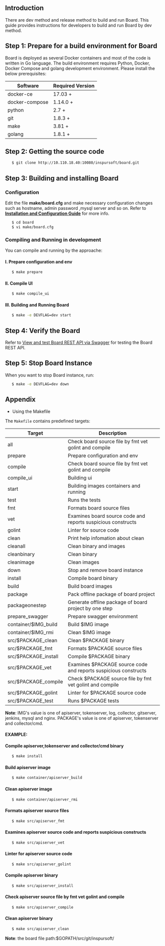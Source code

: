 ## Introduction

There are dev method and release method to build and run Board. This guide provides instructions for developers to build and run Board by dev method. 


## Step 1: Prepare for a build environment for Board

Board is deployed as several Docker containers and most of the code is written in Go language. The build environment requires Python, Docker, Docker Compose and golang development environment. Please install the below prerequisites:


Software              | Required Version
----------------------|--------------------------
docker-ce             | 17.03 +
docker-compose        | 1.14.0 +
python                | 2.7 +
git                   | 1.8.3 +
make                  | 3.81 +
golang                | 1.8.1 +


## Step 2: Getting the source code

   ```sh
      $ git clone http://10.110.18.40:10080/inspursoft/board.git
   ```


## Step 3: Building and installing Board

### Configuration

Edit the file **make/board.cfg** and make necessary configuration changes such as hostname, admin password ,mysql server and so on. Refer to **[Installation and Configuration Guide](installation_guide.md#configuring-board)** for more info.

   ```sh
      $ cd board
      $ vi make/board.cfg
   ```

### Compiling and Running in development

You can compile and running by the approache:

#### I. Prepare configuration and env 

   ```sh
      $ make prepare
   ```

#### Ⅱ. Compile UI  

   ```sh
      $ make compile_ui
   ```
   
#### Ⅲ. Building and Running Board

   ```sh
      $ make -e DEVFLAG=dev start
   ```

## Step 4: Verify the Board

Refer to [View and test Board REST API via Swagger](configure_swagger.md) for testing the Board REST API.


## Step 5: Stop Board Instance

When you want to stop Board instance, run:

   ```sh
      $ make -e DEVFLAG=dev down
   ```


## Appendix
* Using the Makefile

The `Makefile` contains predefined targets:

Target                           | Description
---------------------------------|-------------
all                              | Check board source file by fmt vet golint and compile  
prepare                          | Prepare configuration and env 
compile                          | Check board source file by fmt vet golint and compile
compile_ui                       | Building ui
start                            | Building images containers and running
test                             | Runs the tests
fmt                              | Formats board source files
vet                              | Examines board source code and reports suspicious constructs 
golint                           | Linter for source code
clean                            | Print help infomation about clean
cleanall                         | Clean binary and images 
cleanbinary                      | Clean binary 
cleanimage                       | Clean images
down                             | Stop and remove board instance 
install                          | Compile board binary
build                            | Build board images
package                          | Pack offline package of board project
packageonestep                   | Generate offline package of board project by one step
prepare_swagger                  | Prepare swagger environment
container/$IMG_build             | Build $IMG image 
container/$IMG_rmi               | Clean $IMG image
src/$PACKAGE_clean               | Clean $PACKAGE binary
src/$PACKAGE_fmt                 | Formats $PACKAGE source files
src/$PACKAGE_install             | Compile $PACKAGE binary
src/$PACKAGE_vet                 | Examines $PACKAGE source code and reports suspicious constructs
src/$PACKAGE_compile             | Check $PACKAGE source file by fmt vet golint and compile
src/$PACKAGE_golint              | Linter for $PACKAGE source code
src/$PACKAGE_test                | Runs $PACKAGE tests

   **Note**: IMG's value is one of apiserver, tokenserver, log, collector, gitserver, jenkins, mysql and nginx. PACKAGE's value is one of apiserver, tokenserver and collector/cmd. 


#### EXAMPLE:


#### Compile apiserver,tokenserver and collector/cmd binary 

   ```sh
      $ make install
   ```
   
#### Build apiserver image

   ```sh
      $ make container/apiserver_build 
   ```

#### Clean apiserver image

   ```sh
      $ make container/apiserver_rmi 
   ```

#### Formats apiserver source files

   ```sh
      $ make src/apiserver_fmt 
   ```

#### Examines apiserver source code and reports suspicious constructs

   ```sh
      $ make src/apiserver_vet 
   ```

#### Linter for apiserver source code

   ```sh
      $ make src/apiserver_golint
   ```

#### Compile apiserver binary

   ```sh
      $ make src/apiserver_install
   ```

#### Check apiserver source file by fmt vet golint and compile

   ```sh
      $ make src/apiserver_compile 
   ```

#### Clean apiserver binary

   ```sh
      $ make src/apiserver_clean
   ```

   **Note**: the board file path:$GOPATH/src/git/inspursoft/